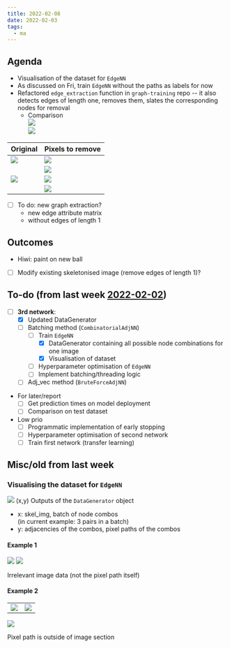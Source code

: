 ```yaml
---
title: 2022-02-08
date: 2022-02-03
tags:
  - ma
---
```


## Agenda
* Visualisation of the dataset for `EdgeNN`
* As discussed on Fri, train `EdgeNN` without the paths as labels for now
* Refactored `edge_extraction` function in `graph-training` repo -- it also detects edges of length one, removes them, slates the corresponding nodes for removal
	* Comparison  
		![](/unlisted/_img/test-ee-ex1-comp.png)  
		![](/unlisted/_img/test-ee-ex2-comp.png)  

| Original                                 | Pixels to remove                        |
| ---------------------------------------- | --------------------------------------- |
| ![](/unlisted/_img/test-ee-ex1-skel.png) | ![](/unlisted/_img/test-ee-ex1-bp.png)  |
|                                          | ![](/unlisted/_img/test-ee-ex1-run.png) |
| ![](/unlisted/_img/test-ee-ex2-skel.png) | ![](/unlisted/_img/test-ee-ex2-bp.png)  |
|                                          | ![](/unlisted/_img/test-ee-ex2-run.png) |

* [ ] To do: new graph extraction?
	* new edge attribute matrix
	* without edges of length 1

## Outcomes
* Hiwi: paint on new ball
* [ ] Modify existing skeletonised image (remove edges of length 1)?

## To-do (from last week [2022-02-02](unlisted/minutes/2022-02/2022-02-02.md))
* [ ] **3rd network**:
	* [x] Updated DataGenerator
	* [ ] Batching method (`CombinatorialAdjNN`)
		* [ ] Train `EdgeNN`
			* [x] DataGenerator containing all possible node combinations for one image
			* [x] Visualisation of dataset
		* [ ] Hyperparameter optimisation of `EdgeNN`
		* [ ] Implement batching/threading logic
	* [ ] Adj_vec method (`BruteForceAdjNN`)
* For later/report
	* [ ] Get prediction times on model deployment
	* [ ] Comparison on test dataset
* Low prio
	* [ ] Programmatic implementation of early stopping
	* [ ] Hyperparameter optimisation of second network
	* [ ] Train first network (transfer learning)

## Misc/old from last week
### Visualising the dataset for `EdgeNN`
![](/unlisted/_img/edge-nn.png)
(x,y) Outputs of the `DataGenerator` object
* x: skel_img, batch of node combos  
	(in current example: 3 pairs in a batch)
* y: adjacencies of the combos, pixel paths of the combos

#### Example 1

![](/unlisted/_img/edgenn-vis-ex1-nodes.png)
![](/unlisted/_img/edgenn-vis-ex1-data.png)

Irrelevant image data (not the pixel path itself)

#### Example 2

|                                          |                                          |
| ---------------------------------------- | ---------------------------------------- |
| ![](/unlisted/_img/edgenn-vis-ex2-nodes.png) | ![](/unlisted/_img/edgenn-vis-ex2-nodes-zoom.png) |

![](/unlisted/_img/edgenn-vis-ex2-data.png)

Pixel path is outside of image section